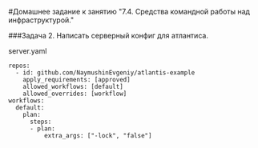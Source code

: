 #Домашнее задание к занятию "7.4. Средства командной работы над инфраструктурой."

###Задача 2. Написать серверный конфиг для атлантиса.

server.yaml

    repos:
      - id: github.com/NaymushinEvgeniy/atlantis-example
        apply_requirements: [approved]
        allowed_workflows: [default]
        allowed_overrides: [workflow]
    workflows:
      default:
        plan:
          steps:
          - plan:
              extra_args: ["-lock", "false"]